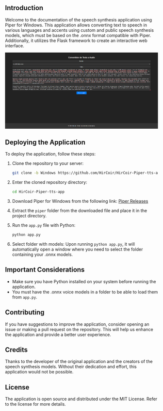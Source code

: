 ## Introduction

Welcome to the documentation of the speech synthesis application using Piper for Windows. This application allows converting text to speech in various languages and accents using custom and public speech synthesis models, which must be based on the .onnx format compatible with Piper. Additionally, it utilizes the Flask framework to create an interactive web interface.

![Screenshot](preview.png)

## Deploying the Application

To deploy the application, follow these steps:

1. Clone the repository to your server:

   ```bash
   git clone -b Windows https://github.com/HirCoir/HirCoir-Piper-tts-app.git
   ```

2. Enter the cloned repository directory:

   ```bash
   cd HirCoir-Piper-tts-app
   ```

3. Download Piper for Windows from the following link: [Piper Releases](https://github.com/rhasspy/piper/releases/)
   
4. Extract the `piper` folder from the downloaded file and place it in the project directory.

5. Run the `app.py` file with Python:

   ```bash
   python app.py
   ```

6. Select folder with models:
   Upon running `python app.py`, it will automatically open a window where you need to select the folder containing your .onnx models.

## Important Considerations

- Make sure you have Python installed on your system before running the application.
- You must have the .onnx voice models in a folder to be able to load them from `app.py`.

## Contributing

If you have suggestions to improve the application, consider opening an issue or making a pull request on the repository. This will help us enhance the application and provide a better user experience.

## Credits

Thanks to the developer of the original application and the creators of the speech synthesis models. Without their dedication and effort, this application would not be possible.

## License

The application is open source and distributed under the MIT License. Refer to the license for more details.
```
